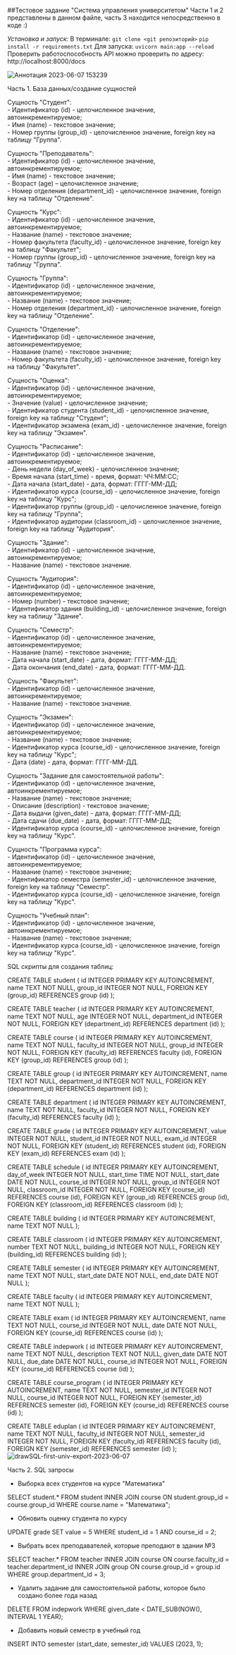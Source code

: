 ##Тестовое задание "Система управления университетом"
Части 1 и 2 представлены в данном файле, часть 3 находится непосредственно в коде :)

*Установка и запуск:*
В терминале: 
`git clone <git репозиторий>`
`pip install -r requirements.txt`
Для запуска: `uvicorn main:app --reload`
Проверить работоспособность API можно проверить по адресу: http://localhost:8000/docs

![Аннотация 2023-06-07 153239](https://github.com/Clever1mistory/University_managment_system/assets/128373879/129cd0f9-3f3c-45ef-a120-55ce2adfa645)



Часть 1. База данных/создание сущностей
<html>
<body>
<p>
Сущность "Студент":
<br> - Идентификатор (id) - целочисленное значение, автоинкрементируемое;
<br> - Имя (name) - текстовое значение;
<br> - Номер группы (group_id) - целочисленное значение, foreign key на таблицу "Группа".
</p>
<p>
Сущность "Преподаватель":
<br> - Идентификатор (id) - целочисленное значение, автоинкрементируемое;
<br> - Имя (name) - текстовое значение;
<br> - Возраст (age) – целочисленное значение;
<br> - Номер отделения (department_id) - целочисленное значение, foreign key на таблицу "Отделение".
</p>
<p>
Сущность "Курс":
<br> - Идентификатор (id) - целочисленное значение, автоинкрементируемое;
<br> - Название (name) - текстовое значение;
<br> - Номер факультета (faculty_id) - целочисленное значение, foreign key на таблицу "Факультет";
<br> - Номер группы (group_id) - целочисленное значение, foreign key на таблицу "Группа".
</p>
<p>
Сущность "Группа":
<br> - Идентификатор (id) - целочисленное значение, автоинкрементируемое;
<br> - Название (name) - текстовое значение;
<br> - Номер отделения (department_id) - целочисленное значение, foreign key на таблицу "Отделение".
</p>
<p>
Сущность "Отделение":
<br> - Идентификатор (id) - целочисленное значение, автоинкрементируемое;
<br> - Название (name) - текстовое значение;
<br> - Номер факультета (faculty_id) - целочисленное значение, foreign key на таблицу "Факультет".
</p>
<p>
Сущность "Оценка":
<br> - Идентификатор (id) - целочисленное значение, автоинкрементируемое;
<br> - Значение (value) - целочисленное значение;
<br> - Идентификатор студента (student_id) - целочисленное значение, foreign key на таблицу "Студент";
<br> - Идентификатор экзамена (exam_id) - целочисленное значение, foreign key на таблицу "Экзамен".
</p>
<p>
Сущность "Расписание":
<br> - Идентификатор (id) - целочисленное значение, автоинкрементируемое;
<br> - День недели (day_of_week) - целочисленное значение;
<br> - Время начала (start_time) - время, формат: ЧЧ:ММ:СС;
<br> - Дата начала (start_date) - дата, формат: ГГГГ-ММ-ДД;
<br> - Идентификатор курса (course_id) - целочисленное значение, foreign key на таблицу "Курс";
<br> - Идентификатор группы (group_id) - целочисленное значение, foreign key на таблицу "Группа";
<br> - Идентификатор аудитории (classroom_id) - целочисленное значение, foreign key на таблицу "Аудитория".
</p>
<p>
Сущность "Здание":
<br> - Идентификатор (id) - целочисленное значение, автоинкрементируемое;
<br> - Название (name) - текстовое значение.
</p>
<p>
Сущность "Аудитория":
<br> - Идентификатор (id) - целочисленное значение, автоинкрементируемое;
<br> - Номер (number) - текстовое значение;
<br> - Идентификатор здания (building_id) - целочисленное значение, foreign key на таблицу "Здание".
</p>
<p>
Сущность "Семестр":
<br> - Идентификатор (id) - целочисленное значение, автоинкрементируемое;
<br> - Название (name) - текстовое значение;
<br> - Дата начала (start_date) - дата, формат: ГГГГ-ММ-ДД;
<br> - Дата окончания (end_date) - дата, формат: ГГГГ-ММ-ДД.
</p>
<p>
Сущность "Факультет":
<br> - Идентификатор (id) - целочисленное значение, автоинкрементируемое;
<br> - Название (name) - текстовое значение.
</p>
<p>
Сущность "Экзамен":
<br> - Идентификатор (id) - целочисленное значение, автоинкрементируемое;
<br> - Название (name) - текстовое значение;
<br> - Идентификатор курса (course_id) - целочисленное значение, foreign key на таблицу "Курс";
<br> - Дата (date) - дата, формат: ГГГГ-ММ-ДД.
</p>
<p>
Сущность "Задание для самостоятельной работы":
<br> - Идентификатор (id) - целочисленное значение, автоинкрементируемое;
<br> - Название (name) - текстовое значение;
<br> - Описание (description) - текстовое значение;
<br> - Дата выдачи (given_date) - дата, формат: ГГГГ-ММ-ДД;
<br> - Дата сдачи (due_date) - дата, формат: ГГГГ-ММ-ДД;
<br> - Идентификатор курса (course_id) - целочисленное значение, foreign key на таблицу "Курс".
</p>
<p>
Сущность
"Программа курса":
<br> - Идентификатор (id) - целочисленное значение, автоинкрементируемое;
<br> - Название (name) - текстовое значение;
<br> - Идентификатор семестра (semester_id) - целочисленное значение, foreign key на таблицу "Семестр".
<br> - Идентификатор курса (course_id) - целочисленное значение, foreign key на таблицу "Курс".
</p>
<p>
Сущность "Учебный план":
<br> - Идентификатор (id) - целочисленное значение, автоинкрементируемое;
<br> - Название (name) - текстовое значение;
<br> - Идентификатор курса (course_id) - целочисленное значение, foreign key на таблицу "Курс".
</p>
</body>
</html>
SQL скрипты для создания таблиц:

CREATE TABLE student (
id INTEGER PRIMARY KEY AUTOINCREMENT,
name TEXT NOT NULL,
group_id INTEGER NOT NULL,
FOREIGN KEY (group_id) REFERENCES group (id)
);

CREATE TABLE teacher (
id INTEGER PRIMARY KEY AUTOINCREMENT,
name TEXT NOT NULL,
age INTEGER NOT NULL,
department_id INTEGER NOT NULL,
FOREIGN KEY (department_id) REFERENCES department (id)
);

CREATE TABLE course (
id INTEGER PRIMARY KEY AUTOINCREMENT,
name TEXT NOT NULL,
faculty_id INTEGER NOT NULL,
group_id INTEGER NOT NULL,
FOREIGN KEY (faculty_id) REFERENCES faculty (id),
FOREIGN KEY (group_id) REFERENCES group (id)
);

CREATE TABLE group (
id INTEGER PRIMARY KEY AUTOINCREMENT,
name TEXT NOT NULL,
department_id INTEGER NOT NULL,
FOREIGN KEY (department_id) REFERENCES department (id)
);

CREATE TABLE department (
id INTEGER PRIMARY KEY AUTOINCREMENT,
name TEXT NOT NULL,
faculty_id INTEGER NOT NULL,
FOREIGN KEY (faculty_id) REFERENCES faculty (id)
);

CREATE TABLE grade (
id INTEGER PRIMARY KEY AUTOINCREMENT,
value INTEGER NOT NULL,
student_id INTEGER NOT NULL,
exam_id INTEGER NOT NULL,
FOREIGN KEY (student_id) REFERENCES student (id),
FOREIGN KEY (exam_id) REFERENCES exam (id)
);

CREATE TABLE schedule (
id INTEGER PRIMARY KEY AUTOINCREMENT,
day_of_week INTEGER NOT NULL,
start_time TIME NOT NULL,
start_date DATE NOT NULL,
course_id INTEGER NOT NULL,
group_id INTEGER NOT NULL,
classroom_id INTEGER NOT NULL,
FOREIGN KEY (course_id) REFERENCES course (id),
FOREIGN KEY (group_id) REFERENCES group (id),
FOREIGN KEY (classroom_id) REFERENCES classroom (id)
);

CREATE TABLE building (
id INTEGER PRIMARY KEY AUTOINCREMENT,
name TEXT NOT NULL
);

CREATE TABLE classroom (
id INTEGER PRIMARY KEY AUTOINCREMENT,
number TEXT NOT NULL,
building_id INTEGER NOT NULL,
FOREIGN KEY (building_id) REFERENCES building (id)
);

CREATE TABLE semester (
id INTEGER PRIMARY KEY AUTOINCREMENT,
name TEXT NOT NULL,
start_date DATE NOT NULL,
end_date DATE NOT NULL
);

CREATE TABLE faculty (
id INTEGER PRIMARY KEY AUTOINCREMENT,
name TEXT NOT NULL
);

CREATE TABLE exam (
id INTEGER PRIMARY KEY AUTOINCREMENT,
name TEXT NOT NULL,
course_id INTEGER NOT NULL,
date DATE NOT NULL,
FOREIGN KEY (course_id) REFERENCES course (id)
);

CREATE TABLE indepwork (
id INTEGER PRIMARY KEY AUTOINCREMENT,
name TEXT NOT NULL,
description TEXT NOT NULL,
given_date DATE NOT NULL,
due_date DATE NOT NULL,
course_id INTEGER NOT NULL,
FOREIGN KEY (course_id) REFERENCES course (id)
);

CREATE TABLE course_program (
id INTEGER PRIMARY KEY AUTOINCREMENT,
name TEXT NOT NULL,
semester_id INTEGER NOT NULL,
course_id INTEGER NOT NULL,
FOREIGN KEY (semester_id) REFERENCES semester (id),
FOREIGN KEY (course_id) REFERENCES course (id)
);

CREATE TABLE eduplan (
id INTEGER PRIMARY KEY AUTOINCREMENT,
name TEXT NOT NULL,
faculty_id INTEGER NOT NULL,
semester_id INTEGER NOT NULL,
FOREIGN KEY (faculty_id) REFERENCES faculty (id),
FOREIGN KEY (semester_id) REFERENCES semester (id)
);
![drawSQL-first-univ-export-2023-06-07](https://github.com/Clever1mistory/University_managment_system/assets/128373879/a94ce03b-c7ee-46d0-a4e6-9d6a7fd4728b)

Часть 2. SQL запросы
- Выборка всех студентов на курсе "Математика"

SELECT student.*
FROM student
INNER JOIN course ON student.group_id = course.group_id
WHERE course.name = "Математика";
- Обновить оценку студента по курсу

UPDATE grade
SET value = 5
WHERE student_id = 1 AND course_id = 2;
- Выбрать всех преподавателей, которые преподают в здании №3

SELECT teacher.*
FROM teacher
INNER JOIN course ON course.faculty_id = teacher.department_id
INNER JOIN group ON course.group_id = group.id
WHERE group.department_id = 3;
- Удалить задание для самостоятельной работы, которое было создано более года назад

DELETE FROM indepwork
WHERE given_date < DATE_SUB(NOW(), INTERVAL 1 YEAR);
- Добавить новый семестр в учебный год

INSERT INTO semester (start_date, semester_id)
VALUES (2023, 1);
